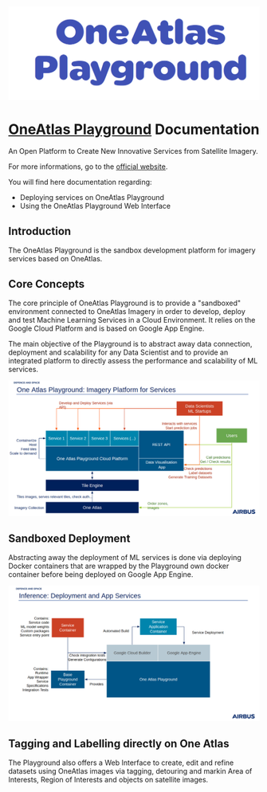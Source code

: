 ![OneAtlas Playground](images/logo.png "OneAtlas Playground")

# [OneAtlas Playground](https://sandbox.intelligence-airbusds.com/web/) Documentation

An Open Platform to Create New Innovative Services from Satellite Imagery.

For more informations, go to the [official website](https://sandbox.intelligence-airbusds.com/web/).

You will find here documentation regarding:

- Deploying services on OneAtlas Playground
- Using the OneAtlas Playground Web Interface

## Introduction

The OneAtlas Playground is the sandbox development platform for imagery services based on OneAtlas.

## Core Concepts

The core principle of OneAtlas Playground is to provide a "sandboxed" environment connected to OneAtlas Imagery in order to develop, deploy and test Machine Learning Services in a Cloud Environment.
It relies on the Google Cloud Platform and is based on Google App Engine.

The main objective of the Playground is to abstract away data connection, deployment and scalability for any Data Scientist and to provide an integrated platform to directly assess the performance and scalability of ML services. 

![OneAtlas Playground](images/playground.png "OneAtlasPlayground")

## Sandboxed Deployment

Abstracting away the deployment of ML services is done via deploying Docker containers that are wrapped by the Playground own docker container before being deployed on Google App Engine.

![OneAtlas Playground](images/playground2.png "OneAtlasPlayground")

## Tagging and Labelling directly on One Atlas

The Playground also offers a Web Interface to create, edit and refine datasets using OneAtlas images via tagging, detouring and markin Area of Interests, Region of Interests and objects on satellite images.
